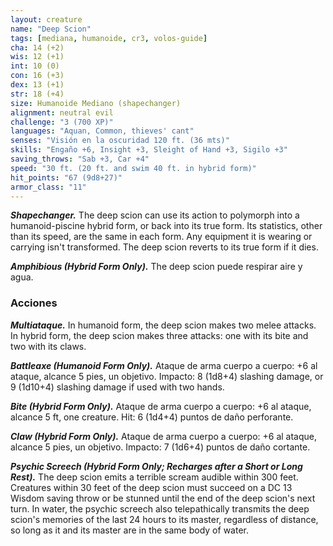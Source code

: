 ```yaml
---
layout: creature
name: "Deep Scion"
tags: [mediana, humanoide, cr3, volos-guide]
cha: 14 (+2)
wis: 12 (+1)
int: 10 (0)
con: 16 (+3)
dex: 13 (+1)
str: 18 (+4)
size: Humanoide Mediano (shapechanger)
alignment: neutral evil
challenge: "3 (700 XP)"
languages: "Aquan, Common, thieves' cant"
senses: "Visión en la oscuridad 120 ft. (36 mts)"
skills: "Engaño +6, Insight +3, Sleight of Hand +3, Sigilo +3"
saving_throws: "Sab +3, Car +4"
speed: "30 ft. (20 ft. and swim 40 ft. in hybrid form)"
hit_points: "67 (9d8+27)"
armor_class: "11"
---
```


***Shapechanger.*** The deep scion can use its action to polymorph into a humanoid-piscine hybrid form, or back into its true form. Its statistics, other than its speed, are the same in each form. Any equipment it is wearing or carrying isn't transformed. The deep scion reverts to its true form if it dies.

***Amphibious (Hybrid Form Only).*** The deep scion puede respirar aire y agua.

### Acciones

***Multiataque.*** In humanoid form, the deep scion makes two melee attacks. In hybrid form, the deep scion makes three attacks: one with its bite and two with its claws.

***Battleaxe (Humanoid Form Only).*** Ataque de arma cuerpo a cuerpo: +6 al ataque, alcance 5 pies, un objetivo. Impacto: 8 (1d8+4) slashing damage, or 9 (1d10+4) slashing damage if used with two hands.

***Bite (Hybrid Form Only).*** Ataque de arma cuerpo a cuerpo: +6 al ataque, alcance 5 ft, one creature. Hit: 6 (1d4+4) puntos de daño perforante.

***Claw (Hybrid Form Only).*** Ataque de arma cuerpo a cuerpo: +6 al ataque, alcance 5 pies, un objetivo. Impacto: 7 (1d6+4) puntos de daño cortante.

***Psychic Screech (Hybrid Form Only; Recharges after a Short or Long Rest).*** The deep scion emits a terrible scream audible within 300 feet. Creatures within 30 feet of the deep scion must succeed on a DC 13 Wisdom saving throw or be stunned until the end of the deep scion's next turn. In water, the psychic screech also telepathically transmits the deep scion's memories of the last 24 hours to its master, regardless of distance, so long as it and its master are in the same body of water.